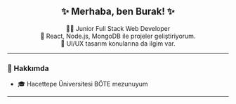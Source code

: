 <h2 align="center">✨ Merhaba, ben Burak! ✨</h2>

<p align="center">
  👨‍💻 Junior Full Stack Web Developer <br />
  🚀 React, Node.js, MongoDB ile projeler geliştiriyorum. <br />
  🎨 UI/UX tasarım konularına da ilgim var.
</p>

---

### 🚀 Hakkımda

- 🎓 Hacettepe Üniversitesi BÖTE mezunuyum

---




